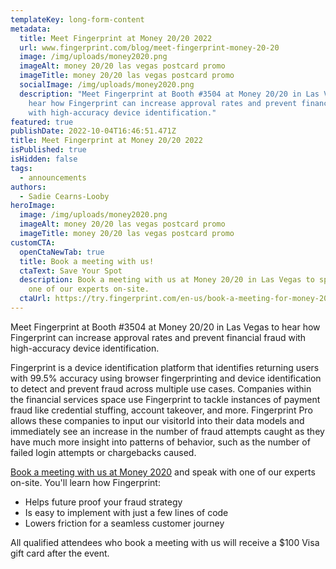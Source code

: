 ```yaml
---
templateKey: long-form-content
metadata:
  title: Meet Fingerprint at Money 20/20 2022
  url: www.fingerprint.com/blog/meet-fingerprint-money-20-20
  image: /img/uploads/money2020.png
  imageAlt: money 20/20 las vegas postcard promo
  imageTitle: money 20/20 las vegas postcard promo
  socialImage: /img/uploads/money2020.png
  description: "Meet Fingerprint at Booth #3504 at Money 20/20 in Las Vegas to
    hear how Fingerprint can increase approval rates and prevent financial fraud
    with high-accuracy device identification."
featured: true
publishDate: 2022-10-04T16:46:51.471Z
title: Meet Fingerprint at Money 20/20 2022
isPublished: true
isHidden: false
tags:
  - announcements
authors:
  - Sadie Cearns-Looby
heroImage:
  image: /img/uploads/money2020.png
  imageAlt: money 20/20 las vegas postcard promo
  imageTitle: money 20/20 las vegas postcard promo
customCTA:
  openCtaNewTab: true
  title: Book a meeting with us!
  ctaText: Save Your Spot
  description: Book a meeting with us at Money 20/20 in Las Vegas to speak with
    one of our experts on-site.
  ctaUrl: https://try.fingerprint.com/en-us/book-a-meeting-for-money-2020-2022-las-vegas
---
```

Meet Fingerprint at Booth #3504 at Money 20/20 in Las Vegas to hear how Fingerprint can increase approval rates and prevent financial fraud with high-accuracy device identification.

Fingerprint is a device identification platform that identifies returning users with 99.5% accuracy using browser fingerprinting and device identification to detect and prevent fraud across multiple use cases. Companies within the financial services space use Fingerprint to tackle instances of payment fraud like credential stuffing, account takeover, and more. Fingerprint Pro allows these companies to input our visitorId into their data models and immediately see an increase in the number of fraud attempts caught as they have much more insight into patterns of behavior, such as the number of failed login attempts or chargebacks caused.

[Book a meeting with us at Money 2020](https://try.fingerprint.com/en-us/book-a-meeting-for-money-2020-2022-las-vegas) and speak with one of our experts on-site. You'll learn how Fingerprint:

* Helps future proof your fraud strategy
* Is easy to implement with just a few lines of code
* Lowers friction for a seamless customer journey

All qualified attendees who book a meeting with us will receive a $100 Visa gift card after the event.